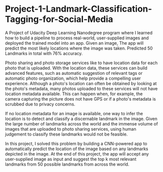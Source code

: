 # Project-1-Landmark-Classification-Tagging-for-Social-Media
A Project of Udacity Deep Learning Nanodegree program  where  I learned how to build a pipeline to process real-world, user-supplied images and deployed the trained model into an app. Given an image, The app will predict the most likely locations where the image was taken. Predicted 50 Landmarks in total with 76% accuracy.


Photo sharing and photo storage services like to have location data for each photo that is uploaded. With the location data, these services can build advanced features, such as automatic suggestion of relevant tags or automatic photo organization, which help provide a compelling user experience. Although a photo's location can often be obtained by looking at the photo's metadata, many photos uploaded to these services will not have location metadata available. This can happen when, for example, the camera capturing the picture does not have GPS or if a photo's metadata is scrubbed due to privacy concerns.

If no location metadata for an image is available, one way to infer the location is to detect and classify a discernable landmark in the image. Given the large number of landmarks across the world and the immense volume of images that are uploaded to photo sharing services, using human judgement to classify these landmarks would not be feasible.

In this project, I solved this problem by building a CNN-powered app to automatically predict the location of the image based on any landmarks depicted in the image. At the end of this project, the app will accept any user-supplied image as input and suggest the top k most relevant landmarks from 50 possible landmarks from across the world.
